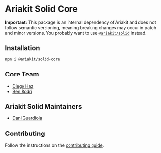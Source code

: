 # Ariakit Solid Core

**Important:** This package is an internal dependency of Ariakit and does not follow semantic versioning, meaning breaking changes may occur in patch and minor versions. You probably want to use [`@ariakit/solid`](https://npmjs.org/package/@ariakit/solid) instead.

## Installation

```
npm i @ariakit/solid-core
```

## Core Team

- [Diego Haz](https://x.com/diegohaz)
- [Ben Rodri](https://x.com/benrodrs)

## Ariakit Solid Maintainers

- [Dani Guardiola](https://x.com/daniguardio_la)

## Contributing

Follow the instructions on the [contributing guide](https://github.com/ariakit/ariakit/blob/main/contributing.md).
